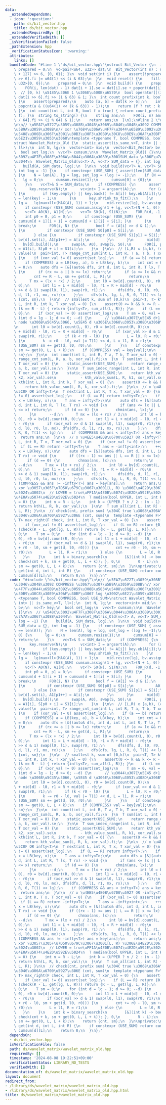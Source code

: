 ```yaml
---
data:
  _extendedDependsOn:
  - icon: ':question:'
    path: ds/bit_vector.hpp
    title: ds/bit_vector.hpp
  _extendedRequiredBy: []
  _extendedVerifiedWith: []
  _isVerificationFailed: false
  _pathExtension: hpp
  _verificationStatusIcon: ':warning:'
  attributes:
    links: []
  bundledCode: "#line 1 \"ds/bit_vector.hpp\"\nstruct Bit_Vector {\n  int n;\n  bool\
    \ prepared = 0;\n  vc<pair<u64, u32>> dat;\n  Bit_Vector(int n) : n(n) { dat.assign((n\
    \ + 127) >> 6, {0, 0}); }\n  void set(int i) {\n    assert(!prepared);\n    dat[i\
    \ >> 6].fi |= u64(1) << (i & 63);\n  }\n  void reset() {\n    fill(all(dat), pair<u64,\
    \ u32>{0, 0});\n    prepared = 0;\n  }\n  void build() {\n    prepared = 1;\n\
    \    FOR(i, len(dat) - 1) dat[i + 1].se = dat[i].se + popcnt(dat[i].fi);\n  }\n\
    \  // [0, k) \u5185\u306E 1 \u306E\u500B\u6570\n  bool operator[](int i) { return\
    \ dat[i >> 6].fi >> (i & 63) & 1; }\n  int count_prefix(int k, bool f = true)\
    \ {\n    assert(prepared);\n    auto [a, b] = dat[k >> 6];\n    int ret = b +\
    \ popcnt(a & ((u64(1) << (k & 63)) - 1));\n    return (f ? ret : k - ret);\n \
    \ }\n  int count(int L, int R, bool f = true) { return count_prefix(R, f) - count_prefix(L,\
    \ f); }\n  string to_string() {\n    string ans;\n    FOR(i, n) ans += '0' + (dat[i\
    \ / 64].fi >> (i % 64) & 1);\n    return ans;\n  }\n};\n#line 2 \"ds/wavelet_matrix/wavelet_matrix_old.hpp\"\
    \n\n// \u5EA7\u5727\u3059\u308B\u304B\u3069\u3046\u304B\u3092 COMPRESS \u3067\u6307\
    \u5B9A\u3059\u308B\n// xor \u7684\u306A\u4F7F\u3044\u65B9\u3092\u3059\u308B\u5834\
    \u5408\u306B\u306F\u3001\u30B3\u30F3\u30B9\u30C8\u30E9\u30AF\u30BF\u3067 log \u3092\
    \u6E21\u3059\u3053\u3068\ntemplate <typename T, bool COMPRESS, bool USE_SUM>\n\
    struct Wavelet_Matrix_Old {\n  static_assert(is_same_v<T, int> || is_same_v<T,\
    \ ll>);\n  int N, lg;\n  vector<int> mid;\n  vector<Bit_Vector> bv;\n  vc<T> key;\n\
    \  bool set_log;\n  vvc<T> cumsum;\n\n  Wavelet_Matrix_Old() {}\n\n  // \u548C\
    \u3092\u4F7F\u308F\u306A\u3044\u306A\u3089\u3001SUM_data \u306F\u7A7A\u3067\u3088\
    \u3044\n  Wavelet_Matrix_Old(vc<T> A, vc<T> SUM_data = {}, int log = -1) {\n \
    \   build(A, SUM_data, log);\n  }\n\n  void build(vc<T> A, vc<T> SUM_data = {},\
    \ int log = -1) {\n    if constexpr (USE_SUM) { assert(len(SUM_data) == len(A));\
    \ }\n    N = len(A), lg = log, set_log = (log != -1);\n    if (N == 0) {\n   \
    \   lg = 0;\n      cumsum.resize(1);\n      cumsum[0] = {0};\n      return;\n\
    \    }\n    vc<T>& S = SUM_data;\n    if (COMPRESS) {\n      assert(!set_log);\n\
    \      key.reserve(N);\n      vc<int> I = argsort(A);\n      for (auto&& i: I)\
    \ {\n        if (key.empty() || key.back() != A[i]) key.eb(A[i]);\n        A[i]\
    \ = len(key) - 1;\n      }\n      key.shrink_to_fit();\n    }\n    if (lg == -1)\
    \ lg = __lg(max<ll>(MAX(A), 1)) + 1;\n    mid.resize(lg), bv.assign(lg, Bit_Vector(N));\n\
    \    if constexpr (USE_SUM) cumsum.assign(1 + lg, vc<T>(N + 1, 0));\n    S.resize(N);\n\
    \    vc<T> A0(N), A1(N);\n    vc<T> S0(N), S1(N);\n    FOR_R(d, -1, lg) {\n  \
    \    int p0 = 0, p1 = 0;\n      if constexpr (USE_SUM) {\n        FOR(i, N) {\
    \ cumsum[d + 1][i + 1] = cumsum[d + 1][i] + S[i]; }\n      }\n      if (d == -1)\
    \ break;\n      FOR(i, N) {\n        bool f = (A[i] >> d & 1);\n        if (!f)\
    \ {\n          if constexpr (USE_SUM) S0[p0] = S[i];\n          A0[p0++] = A[i];\n\
    \        } else {\n          if constexpr (USE_SUM) S1[p1] = S[i];\n         \
    \ bv[d].set(i), A1[p1++] = A[i];\n        }\n      }\n      mid[d] = p0;\n   \
    \   bv[d].build();\n      swap(A, A0), swap(S, S0);\n      FOR(i, p1) A[p0 + i]\
    \ = A1[i], S[p0 + i] = S1[i];\n    }\n  }\n\n  // [L,R) x [a,b), (cnt, monoid\
    \ value)\n  pair<int, T> range_cnt_sum(int L, int R, T a, T b, T xor_val = 0)\
    \ {\n    if (xor_val != 0) assert(set_log);\n    if (a == b) return {0, 0};\n\
    \    if (COMPRESS) a = LB(key, a), b = LB(key, b);\n    int cnt = 0;\n    T sm\
    \ = 0;\n    auto dfs = [&](auto& dfs, int d, int L, int R, T lx, T rx) -> void\
    \ {\n      if (rx <= a || b <= lx) return;\n      if (a <= lx && rx <= b) {\n\
    \        cnt += R - L, sm += get(d, L, R);\n        return;\n      }\n      --d;\n\
    \      T mx = (lx + rx) / 2;\n      int l0 = bv[d].count(L, 0), r0 = bv[d].count(R,\
    \ 0);\n      int l1 = L + mid[d] - l0, r1 = R + mid[d] - r0;\n      if (xor_val\
    \ >> d & 1) swap(l0, l1), swap(r0, r1);\n      dfs(dfs, d, l0, r0, lx, mx), dfs(dfs,\
    \ d, l1, r1, mx, rx);\n    };\n    dfs(dfs, lg, L, R, 0, T(1) << lg);\n    return\
    \ {cnt, sm};\n  }\n\n  // smallest k, sum of [0,k)\n  pair<T, T> kth_value_sum(int\
    \ L, int R, int k, T xor_val = 0) {\n    assert(0 <= k && k <= R - L);\n    if\
    \ (k == R - L) { return {infty<T>, sum_all(L, R)}; }\n    if (L == R) return {infty<T>,\
    \ 0};\n    if (xor_val != 0) assert(set_log);\n    T sm = 0, val = 0;\n    for\
    \ (int d = lg - 1; d >= 0; --d) {\n      // \u3044\u307E\u5E45 d+1 \u306E trie\
    \ node \u306B\u5C45\u3066, \u5E45 d \u306E\u3068\u3053\u308D\u306B\u884C\u304F\
    \n      int l0 = bv[d].count(L, 0), r0 = bv[d].count(R, 0);\n      int l1 = L\
    \ + mid[d] - l0, r1 = R + mid[d] - r0;\n      if (xor_val >> d & 1) swap(l0, l1),\
    \ swap(r0, r1);\n      if (k < r0 - l0) {\n        L = l0, R = r0;\n      } else\
    \ {\n        k -= r0 - l0, val |= T(1) << d, L = l1, R = r1;\n        if constexpr\
    \ (USE_SUM) sm += get(d, l0, r0);\n      }\n    }\n    if constexpr (USE_SUM)\
    \ sm += get(0, L, L + k);\n    if (COMPRESS) val = key[val];\n\n    return {val,\
    \ sm};\n  }\n\n  int count(int L, int R, T a, T b, T xor_val = 0) {\n    return\
    \ range_cnt_sum(L, R, a, b, xor_val).fi;\n  }\n  T sum(int L, int R, T a, T b,\
    \ T xor_val = 0) {\n    static_assert(USE_SUM);\n    return range_cnt_sum(L, R,\
    \ a, b, xor_val).se;\n  }\n\n  T sum_index_range(int L, int R, int k1, int k2,\
    \ T xor_val = 0) {\n    static_assert(USE_SUM);\n    return kth_value_sum(L, R,\
    \ k2, xor_val).se\n           - kth_value_sum(L, R, k1, xor_val).se;\n  }\n  T\
    \ kth(int L, int R, int k, T xor_val = 0) {\n    assert(0 <= k && k < R - L);\n\
    \    return kth_value_sum(L, R, k, xor_val).fi;\n  }\n\n  // x \u4EE5\u4E0A\u6700\
    \u5C0F OR infty<T>\n  T next(int L, int R, T x, T xor_val = 0) {\n    if (xor_val\
    \ != 0) assert(set_log);\n    if (L == R) return infty<T>;\n    if (COMPRESS)\
    \ x = LB(key, x);\n    T ans = infty<T>;\n\n    auto dfs = [&](auto& dfs, int\
    \ d, int L, int R, T lx, T rx) -> void {\n      if (ans <= lx || L == R || rx\
    \ <= x) return;\n      if (d == 0) {\n        chmin(ans, lx);\n        return;\n\
    \      }\n      --d;\n      T mx = (lx + rx) / 2;\n      int l0 = bv[d].count(L,\
    \ 0), r0 = bv[d].count(R, 0);\n      int l1 = L + mid[d] - l0, r1 = R + mid[d]\
    \ - r0;\n      if (xor_val >> d & 1) swap(l0, l1), swap(r0, r1);\n      dfs(dfs,\
    \ d, l0, r0, lx, mx), dfs(dfs, d, l1, r1, mx, rx);\n    };\n    dfs(dfs, lg, L,\
    \ R, 0, T(1) << lg);\n    if (COMPRESS && ans < infty<T>) ans = key[ans];\n  \
    \  return ans;\n  }\n\n  // x \u4EE5\u4E0B\u6700\u5927 OR -infty<T>\n  T prev(int\
    \ L, int R, T x, T xor_val = 0) {\n    if (xor_val != 0) assert(set_log);\n  \
    \  if (L == R) return -infty<T>;\n    T ans = -infty<int>;\n    ++x;\n    if (COMPRESS)\
    \ x = LB(key, x);\n\n    auto dfs = [&](auto& dfs, int d, int L, int R, T lx,\
    \ T rx) -> void {\n      if ((rx - 1) <= ans || L == R || x <= lx) return;\n \
    \     if (d == 0) {\n        chmax(ans, lx);\n        return;\n      }\n     \
    \ --d;\n      T mx = (lx + rx) / 2;\n      int l0 = bv[d].count(L, 0), r0 = bv[d].count(R,\
    \ 0);\n      int l1 = L + mid[d] - l0, r1 = R + mid[d] - r0;\n      if (xor_val\
    \ >> d & 1) swap(l0, l1), swap(r0, r1);\n      dfs(dfs, d, l1, r1, mx, rx), dfs(dfs,\
    \ d, l0, r0, lx, mx);\n    };\n    dfs(dfs, lg, L, R, 0, T(1) << lg);\n    if\
    \ (COMPRESS && ans != -infty<T>) ans = key[ans];\n    return ans;\n  }\n\n  //\
    \ xor \u3057\u305F\u7D50\u679C\u3067\u3001[L, R) \u306E\u4E2D\u3067\u4E2D\u592E\
    \u5024\u3002\n  // LOWER = true\uFF1A\u4E0B\u5074\u4E2D\u592E\u5024\u3001false\uFF1A\
    \u4E0A\u5074\u4E2D\u592E\u5024\n  T median(bool UPPER, int L, int R, T xor_val\
    \ = 0) {\n    int n = R - L;\n    int k = (UPPER ? n / 2 : (n - 1) / 2);\n   \
    \ return kth(L, R, k, xor_val);\n  }\n\n  T sum_all(int L, int R) { return get(lg,\
    \ L, R); }\n\n  // check(cnt, prefix sum) \u304C true \u3068\u306A\u308B\u3088\
    \u3046\u306A\u6700\u5927\u306E (cnt, sum)\n  template <typename F>\n  pair<int,\
    \ T> max_right(F check, int L, int R, T xor_val = 0) {\n    assert(check(0, 0));\n\
    \    if (xor_val != 0) assert(set_log);\n    if (L == R) return {0, 0};\n    if\
    \ (check(R - L, get(lg, L, R))) return {R - L, get(lg, L, R)};\n    int cnt =\
    \ 0;\n    T sm = 0;\n    for (int d = lg - 1; d >= 0; --d) {\n      int l0 = bv[d].count(L,\
    \ 0), r0 = bv[d].count(R, 0);\n      int l1 = L + mid[d] - l0, r1 = R + mid[d]\
    \ - r0;\n      if (xor_val >> d & 1) swap(l0, l1), swap(r0, r1);\n      if (check(cnt\
    \ + r0 - l0, sm + get(d, l0, r0))) {\n        cnt += r0 - l0, sm += get(d, l0,\
    \ r0);\n        L = l1, R = r1;\n      } else {\n        L = l0, R = r0;\n   \
    \   }\n    }\n    int k = binary_search(\n        [&](int k) -> bool { return\
    \ check(cnt + k, sm + get(0, L, L + k)); }, 0,\n        R - L);\n    cnt += k,\
    \ sm += get(0, L, L + k);\n    return {cnt, sm};\n  }\n\nprivate:\n  inline T\
    \ get(int d, int L, int R) {\n    if constexpr (USE_SUM) return cumsum[d][R] -\
    \ cumsum[d][L];\n    return 0;\n  }\n};\n"
  code: "#include \"ds/bit_vector.hpp\"\n\n// \u5EA7\u5727\u3059\u308B\u304B\u3069\
    \u3046\u304B\u3092 COMPRESS \u3067\u6307\u5B9A\u3059\u308B\n// xor \u7684\u306A\
    \u4F7F\u3044\u65B9\u3092\u3059\u308B\u5834\u5408\u306B\u306F\u3001\u30B3\u30F3\
    \u30B9\u30C8\u30E9\u30AF\u30BF\u3067 log \u3092\u6E21\u3059\u3053\u3068\ntemplate\
    \ <typename T, bool COMPRESS, bool USE_SUM>\nstruct Wavelet_Matrix_Old {\n  static_assert(is_same_v<T,\
    \ int> || is_same_v<T, ll>);\n  int N, lg;\n  vector<int> mid;\n  vector<Bit_Vector>\
    \ bv;\n  vc<T> key;\n  bool set_log;\n  vvc<T> cumsum;\n\n  Wavelet_Matrix_Old()\
    \ {}\n\n  // \u548C\u3092\u4F7F\u308F\u306A\u3044\u306A\u3089\u3001SUM_data \u306F\
    \u7A7A\u3067\u3088\u3044\n  Wavelet_Matrix_Old(vc<T> A, vc<T> SUM_data = {}, int\
    \ log = -1) {\n    build(A, SUM_data, log);\n  }\n\n  void build(vc<T> A, vc<T>\
    \ SUM_data = {}, int log = -1) {\n    if constexpr (USE_SUM) { assert(len(SUM_data)\
    \ == len(A)); }\n    N = len(A), lg = log, set_log = (log != -1);\n    if (N ==\
    \ 0) {\n      lg = 0;\n      cumsum.resize(1);\n      cumsum[0] = {0};\n     \
    \ return;\n    }\n    vc<T>& S = SUM_data;\n    if (COMPRESS) {\n      assert(!set_log);\n\
    \      key.reserve(N);\n      vc<int> I = argsort(A);\n      for (auto&& i: I)\
    \ {\n        if (key.empty() || key.back() != A[i]) key.eb(A[i]);\n        A[i]\
    \ = len(key) - 1;\n      }\n      key.shrink_to_fit();\n    }\n    if (lg == -1)\
    \ lg = __lg(max<ll>(MAX(A), 1)) + 1;\n    mid.resize(lg), bv.assign(lg, Bit_Vector(N));\n\
    \    if constexpr (USE_SUM) cumsum.assign(1 + lg, vc<T>(N + 1, 0));\n    S.resize(N);\n\
    \    vc<T> A0(N), A1(N);\n    vc<T> S0(N), S1(N);\n    FOR_R(d, -1, lg) {\n  \
    \    int p0 = 0, p1 = 0;\n      if constexpr (USE_SUM) {\n        FOR(i, N) {\
    \ cumsum[d + 1][i + 1] = cumsum[d + 1][i] + S[i]; }\n      }\n      if (d == -1)\
    \ break;\n      FOR(i, N) {\n        bool f = (A[i] >> d & 1);\n        if (!f)\
    \ {\n          if constexpr (USE_SUM) S0[p0] = S[i];\n          A0[p0++] = A[i];\n\
    \        } else {\n          if constexpr (USE_SUM) S1[p1] = S[i];\n         \
    \ bv[d].set(i), A1[p1++] = A[i];\n        }\n      }\n      mid[d] = p0;\n   \
    \   bv[d].build();\n      swap(A, A0), swap(S, S0);\n      FOR(i, p1) A[p0 + i]\
    \ = A1[i], S[p0 + i] = S1[i];\n    }\n  }\n\n  // [L,R) x [a,b), (cnt, monoid\
    \ value)\n  pair<int, T> range_cnt_sum(int L, int R, T a, T b, T xor_val = 0)\
    \ {\n    if (xor_val != 0) assert(set_log);\n    if (a == b) return {0, 0};\n\
    \    if (COMPRESS) a = LB(key, a), b = LB(key, b);\n    int cnt = 0;\n    T sm\
    \ = 0;\n    auto dfs = [&](auto& dfs, int d, int L, int R, T lx, T rx) -> void\
    \ {\n      if (rx <= a || b <= lx) return;\n      if (a <= lx && rx <= b) {\n\
    \        cnt += R - L, sm += get(d, L, R);\n        return;\n      }\n      --d;\n\
    \      T mx = (lx + rx) / 2;\n      int l0 = bv[d].count(L, 0), r0 = bv[d].count(R,\
    \ 0);\n      int l1 = L + mid[d] - l0, r1 = R + mid[d] - r0;\n      if (xor_val\
    \ >> d & 1) swap(l0, l1), swap(r0, r1);\n      dfs(dfs, d, l0, r0, lx, mx), dfs(dfs,\
    \ d, l1, r1, mx, rx);\n    };\n    dfs(dfs, lg, L, R, 0, T(1) << lg);\n    return\
    \ {cnt, sm};\n  }\n\n  // smallest k, sum of [0,k)\n  pair<T, T> kth_value_sum(int\
    \ L, int R, int k, T xor_val = 0) {\n    assert(0 <= k && k <= R - L);\n    if\
    \ (k == R - L) { return {infty<T>, sum_all(L, R)}; }\n    if (L == R) return {infty<T>,\
    \ 0};\n    if (xor_val != 0) assert(set_log);\n    T sm = 0, val = 0;\n    for\
    \ (int d = lg - 1; d >= 0; --d) {\n      // \u3044\u307E\u5E45 d+1 \u306E trie\
    \ node \u306B\u5C45\u3066, \u5E45 d \u306E\u3068\u3053\u308D\u306B\u884C\u304F\
    \n      int l0 = bv[d].count(L, 0), r0 = bv[d].count(R, 0);\n      int l1 = L\
    \ + mid[d] - l0, r1 = R + mid[d] - r0;\n      if (xor_val >> d & 1) swap(l0, l1),\
    \ swap(r0, r1);\n      if (k < r0 - l0) {\n        L = l0, R = r0;\n      } else\
    \ {\n        k -= r0 - l0, val |= T(1) << d, L = l1, R = r1;\n        if constexpr\
    \ (USE_SUM) sm += get(d, l0, r0);\n      }\n    }\n    if constexpr (USE_SUM)\
    \ sm += get(0, L, L + k);\n    if (COMPRESS) val = key[val];\n\n    return {val,\
    \ sm};\n  }\n\n  int count(int L, int R, T a, T b, T xor_val = 0) {\n    return\
    \ range_cnt_sum(L, R, a, b, xor_val).fi;\n  }\n  T sum(int L, int R, T a, T b,\
    \ T xor_val = 0) {\n    static_assert(USE_SUM);\n    return range_cnt_sum(L, R,\
    \ a, b, xor_val).se;\n  }\n\n  T sum_index_range(int L, int R, int k1, int k2,\
    \ T xor_val = 0) {\n    static_assert(USE_SUM);\n    return kth_value_sum(L, R,\
    \ k2, xor_val).se\n           - kth_value_sum(L, R, k1, xor_val).se;\n  }\n  T\
    \ kth(int L, int R, int k, T xor_val = 0) {\n    assert(0 <= k && k < R - L);\n\
    \    return kth_value_sum(L, R, k, xor_val).fi;\n  }\n\n  // x \u4EE5\u4E0A\u6700\
    \u5C0F OR infty<T>\n  T next(int L, int R, T x, T xor_val = 0) {\n    if (xor_val\
    \ != 0) assert(set_log);\n    if (L == R) return infty<T>;\n    if (COMPRESS)\
    \ x = LB(key, x);\n    T ans = infty<T>;\n\n    auto dfs = [&](auto& dfs, int\
    \ d, int L, int R, T lx, T rx) -> void {\n      if (ans <= lx || L == R || rx\
    \ <= x) return;\n      if (d == 0) {\n        chmin(ans, lx);\n        return;\n\
    \      }\n      --d;\n      T mx = (lx + rx) / 2;\n      int l0 = bv[d].count(L,\
    \ 0), r0 = bv[d].count(R, 0);\n      int l1 = L + mid[d] - l0, r1 = R + mid[d]\
    \ - r0;\n      if (xor_val >> d & 1) swap(l0, l1), swap(r0, r1);\n      dfs(dfs,\
    \ d, l0, r0, lx, mx), dfs(dfs, d, l1, r1, mx, rx);\n    };\n    dfs(dfs, lg, L,\
    \ R, 0, T(1) << lg);\n    if (COMPRESS && ans < infty<T>) ans = key[ans];\n  \
    \  return ans;\n  }\n\n  // x \u4EE5\u4E0B\u6700\u5927 OR -infty<T>\n  T prev(int\
    \ L, int R, T x, T xor_val = 0) {\n    if (xor_val != 0) assert(set_log);\n  \
    \  if (L == R) return -infty<T>;\n    T ans = -infty<int>;\n    ++x;\n    if (COMPRESS)\
    \ x = LB(key, x);\n\n    auto dfs = [&](auto& dfs, int d, int L, int R, T lx,\
    \ T rx) -> void {\n      if ((rx - 1) <= ans || L == R || x <= lx) return;\n \
    \     if (d == 0) {\n        chmax(ans, lx);\n        return;\n      }\n     \
    \ --d;\n      T mx = (lx + rx) / 2;\n      int l0 = bv[d].count(L, 0), r0 = bv[d].count(R,\
    \ 0);\n      int l1 = L + mid[d] - l0, r1 = R + mid[d] - r0;\n      if (xor_val\
    \ >> d & 1) swap(l0, l1), swap(r0, r1);\n      dfs(dfs, d, l1, r1, mx, rx), dfs(dfs,\
    \ d, l0, r0, lx, mx);\n    };\n    dfs(dfs, lg, L, R, 0, T(1) << lg);\n    if\
    \ (COMPRESS && ans != -infty<T>) ans = key[ans];\n    return ans;\n  }\n\n  //\
    \ xor \u3057\u305F\u7D50\u679C\u3067\u3001[L, R) \u306E\u4E2D\u3067\u4E2D\u592E\
    \u5024\u3002\n  // LOWER = true\uFF1A\u4E0B\u5074\u4E2D\u592E\u5024\u3001false\uFF1A\
    \u4E0A\u5074\u4E2D\u592E\u5024\n  T median(bool UPPER, int L, int R, T xor_val\
    \ = 0) {\n    int n = R - L;\n    int k = (UPPER ? n / 2 : (n - 1) / 2);\n   \
    \ return kth(L, R, k, xor_val);\n  }\n\n  T sum_all(int L, int R) { return get(lg,\
    \ L, R); }\n\n  // check(cnt, prefix sum) \u304C true \u3068\u306A\u308B\u3088\
    \u3046\u306A\u6700\u5927\u306E (cnt, sum)\n  template <typename F>\n  pair<int,\
    \ T> max_right(F check, int L, int R, T xor_val = 0) {\n    assert(check(0, 0));\n\
    \    if (xor_val != 0) assert(set_log);\n    if (L == R) return {0, 0};\n    if\
    \ (check(R - L, get(lg, L, R))) return {R - L, get(lg, L, R)};\n    int cnt =\
    \ 0;\n    T sm = 0;\n    for (int d = lg - 1; d >= 0; --d) {\n      int l0 = bv[d].count(L,\
    \ 0), r0 = bv[d].count(R, 0);\n      int l1 = L + mid[d] - l0, r1 = R + mid[d]\
    \ - r0;\n      if (xor_val >> d & 1) swap(l0, l1), swap(r0, r1);\n      if (check(cnt\
    \ + r0 - l0, sm + get(d, l0, r0))) {\n        cnt += r0 - l0, sm += get(d, l0,\
    \ r0);\n        L = l1, R = r1;\n      } else {\n        L = l0, R = r0;\n   \
    \   }\n    }\n    int k = binary_search(\n        [&](int k) -> bool { return\
    \ check(cnt + k, sm + get(0, L, L + k)); }, 0,\n        R - L);\n    cnt += k,\
    \ sm += get(0, L, L + k);\n    return {cnt, sm};\n  }\n\nprivate:\n  inline T\
    \ get(int d, int L, int R) {\n    if constexpr (USE_SUM) return cumsum[d][R] -\
    \ cumsum[d][L];\n    return 0;\n  }\n};"
  dependsOn:
  - ds/bit_vector.hpp
  isVerificationFile: false
  path: ds/wavelet_matrix/wavelet_matrix_old.hpp
  requiredBy: []
  timestamp: '2024-08-08 19:22:51+09:00'
  verificationStatus: LIBRARY_NO_TESTS
  verifiedWith: []
documentation_of: ds/wavelet_matrix/wavelet_matrix_old.hpp
layout: document
redirect_from:
- /library/ds/wavelet_matrix/wavelet_matrix_old.hpp
- /library/ds/wavelet_matrix/wavelet_matrix_old.hpp.html
title: ds/wavelet_matrix/wavelet_matrix_old.hpp
---
```

